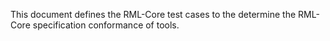 This document defines the RML-Core test cases to the determine the RML-Core specification conformance of tools.
